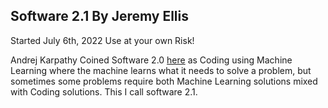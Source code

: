 ## Software 2.1 By Jeremy Ellis

Started July 6th, 2022
Use at your own Risk!

Andrej Karpathy Coined Software 2.0 [here](https://karpathy.medium.com/software-2-0-a64152b37c35) as Coding using Machine Learning where the machine learns what it needs to solve a problem, 
but sometimes some problems require both Machine Learning solutions mixed with Coding solutions. This I call software 2.1.
